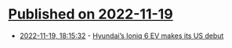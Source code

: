 # [Published on 2022-11-19](index.md)

* [2022-11-19, 18:15:32](https://news.ycombinator.com/item?id=33672931) - [Hyundai’s Ioniq 6 EV makes its US debut](https://www.theverge.com/2022/11/18/23466094/hyundai-ioniq-6-us-debut-laas-range-features-ev)
